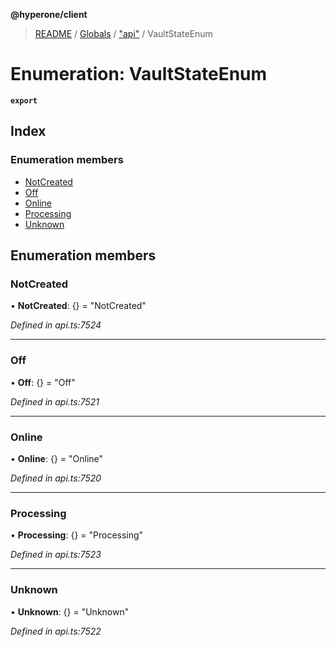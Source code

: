 **@hyperone/client**

> [README](../README.md) / [Globals](../globals.md) / ["api"](../modules/_api_.md) / VaultStateEnum

# Enumeration: VaultStateEnum

**`export`** 

## Index

### Enumeration members

* [NotCreated](_api_.vaultstateenum.md#notcreated)
* [Off](_api_.vaultstateenum.md#off)
* [Online](_api_.vaultstateenum.md#online)
* [Processing](_api_.vaultstateenum.md#processing)
* [Unknown](_api_.vaultstateenum.md#unknown)

## Enumeration members

### NotCreated

•  **NotCreated**: {} = "NotCreated"

*Defined in api.ts:7524*

___

### Off

•  **Off**: {} = "Off"

*Defined in api.ts:7521*

___

### Online

•  **Online**: {} = "Online"

*Defined in api.ts:7520*

___

### Processing

•  **Processing**: {} = "Processing"

*Defined in api.ts:7523*

___

### Unknown

•  **Unknown**: {} = "Unknown"

*Defined in api.ts:7522*
